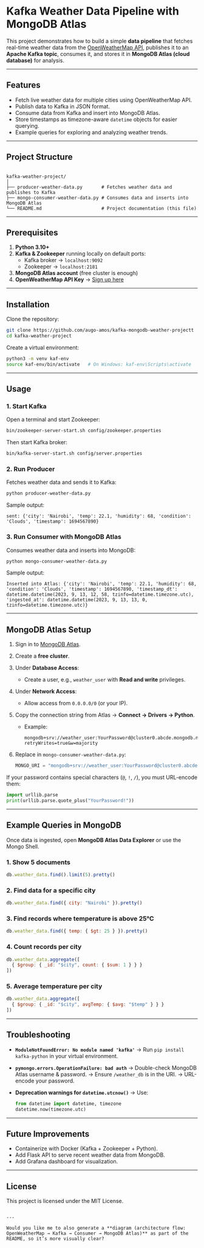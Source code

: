 
# Kafka Weather Data Pipeline with MongoDB Atlas

This project demonstrates how to build a simple **data pipeline** that fetches real-time weather data from the [OpenWeatherMap API](https://openweathermap.org/api), publishes it to an **Apache Kafka topic**, consumes it, and stores it in **MongoDB Atlas (cloud database)** for analysis.

---

## Features
- Fetch live weather data for multiple cities using OpenWeatherMap API.
- Publish data to Kafka in JSON format.
- Consume data from Kafka and insert into MongoDB Atlas.
- Store timestamps as timezone-aware `datetime` objects for easier querying.
- Example queries for exploring and analyzing weather trends.

---

## Project Structure
```

kafka-weather-project/
│
├── producer-weather-data.py       # Fetches weather data and publishes to Kafka
├── mongo-consumer-weather-data.py # Consumes data and inserts into MongoDB Atlas
└── README.md                      # Project documentation (this file)

````

---

## Prerequisites

1. **Python 3.10+**
2. **Kafka & Zookeeper** running locally on default ports:
   - Kafka broker → `localhost:9092`
   - Zookeeper → `localhost:2181`
3. **MongoDB Atlas account** (free cluster is enough)
4. **OpenWeatherMap API Key** → [Sign up here](https://home.openweathermap.org/users/sign_up)

---

## Installation

Clone the repository:
```bash
git clone https://github.com/augo-amos/kafka-mongodb-weather-projectt
cd kafka-weather-project
````

Create a virtual environment:

```bash
python3 -m venv kaf-env
source kaf-env/bin/activate   # On Windows: kaf-env\Scripts\activate
```

---

## Usage

### 1. Start Kafka

Open a terminal and start Zookeeper:

```bash
bin/zookeeper-server-start.sh config/zookeeper.properties
```

Then start Kafka broker:

```bash
bin/kafka-server-start.sh config/server.properties
```

### 2. Run Producer

Fetches weather data and sends it to Kafka:

```bash
python producer-weather-data.py
```

Sample output:

```
sent: {'city': 'Nairobi', 'temp': 22.1, 'humidity': 68, 'condition': 'Clouds', 'timestamp': 1694567890}
```

### 3. Run Consumer with MongoDB Atlas

Consumes weather data and inserts into MongoDB:

```bash
python mongo-consumer-weather-data.py
```

Sample output:

```
Inserted into Atlas: {'city': 'Nairobi', 'temp': 22.1, 'humidity': 68, 'condition': 'Clouds', 'timestamp': 1694567890, 'timestamp_dt': datetime.datetime(2023, 9, 13, 12, 58, tzinfo=datetime.timezone.utc), 'ingested_at': datetime.datetime(2023, 9, 13, 13, 0, tzinfo=datetime.timezone.utc)}
```

---

## MongoDB Atlas Setup

1. Sign in to [MongoDB Atlas](https://cloud.mongodb.com).
2. Create a **free cluster**.
3. Under **Database Access**:

   * Create a user, e.g., `weather_user` with **Read and write** privileges.
4. Under **Network Access**:

   * Allow access from `0.0.0.0/0` (or your IP).
5. Copy the connection string from Atlas → **Connect → Drivers → Python**.

   * Example:

     ```
     mongodb+srv://weather_user:YourPassword@cluster0.abcde.mongodb.net/weather_db?retryWrites=true&w=majority
     ```
6. Replace in `mongo-consumer-weather-data.py`:

   ```python
   MONGO_URI = "mongodb+srv://weather_user:YourPassword@cluster0.abcde.mongodb.net/weather_db?retryWrites=true&w=majority"
   ```

If your password contains special characters (`@`, `!`, `/`), you must URL-encode them:

```python
import urllib.parse
print(urllib.parse.quote_plus("YourPassword!"))
```

---

## Example Queries in MongoDB

Once data is ingested, open **MongoDB Atlas Data Explorer** or use the Mongo Shell.

### 1. Show 5 documents

```js
db.weather_data.find().limit(5).pretty()
```

### 2. Find data for a specific city

```js
db.weather_data.find({ city: "Nairobi" }).pretty()
```

### 3. Find records where temperature is above 25°C

```js
db.weather_data.find({ temp: { $gt: 25 } }).pretty()
```

### 4. Count records per city

```js
db.weather_data.aggregate([
  { $group: { _id: "$city", count: { $sum: 1 } } }
])
```

### 5. Average temperature per city

```js
db.weather_data.aggregate([
  { $group: { _id: "$city", avgTemp: { $avg: "$temp" } } }
])
```

---

## Troubleshooting

* **`ModuleNotFoundError: No module named 'kafka'`**
  → Run `pip install kafka-python` in your virtual environment.

* **`pymongo.errors.OperationFailure: bad auth`**
  → Double-check MongoDB Atlas username & password.
  → Ensure `/weather_db` is in the URI.
  → URL-encode your password.

* **Deprecation warnings for `datetime.utcnow()`**
  → Use:

  ```python
  from datetime import datetime, timezone
  datetime.now(timezone.utc)
  ```

---

## Future Improvements

* Containerize with Docker (Kafka + Zookeeper + Python).
* Add Flask API to serve recent weather data from MongoDB.
* Add Grafana dashboard for visualization.

---

## License

This project is licensed under the MIT License.

```

---

Would you like me to also generate a **diagram (architecture flow: OpenWeatherMap → Kafka → Consumer → MongoDB Atlas)** as part of the README, so it’s more visually clear?
```
